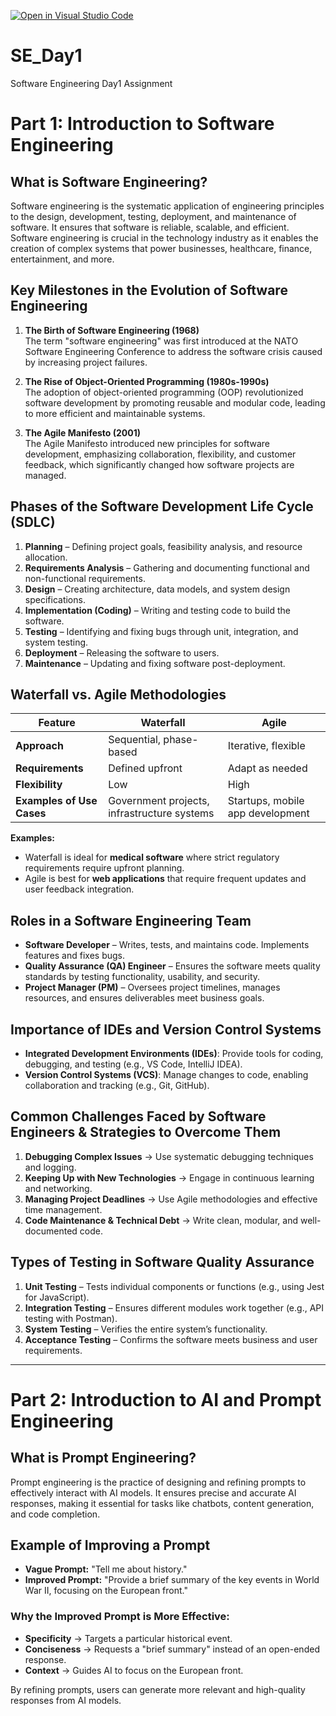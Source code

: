 [![Open in Visual Studio Code](https://classroom.github.com/assets/open-in-vscode-2e0aaae1b6195c2367325f4f02e2d04e9abb55f0b24a779b69b11b9e10269abc.svg)](https://classroom.github.com/online_ide?assignment_repo_id=18388678&assignment_repo_type=AssignmentRepo)
# SE_Day1
Software Engineering Day1 Assignment

# Part 1: Introduction to Software Engineering

## What is Software Engineering?
Software engineering is the systematic application of engineering principles to the design, development, testing, deployment, and maintenance of software. It ensures that software is reliable, scalable, and efficient. Software engineering is crucial in the technology industry as it enables the creation of complex systems that power businesses, healthcare, finance, entertainment, and more.

## Key Milestones in the Evolution of Software Engineering
1. **The Birth of Software Engineering (1968)**  
   The term "software engineering" was first introduced at the NATO Software Engineering Conference to address the software crisis caused by increasing project failures.

2. **The Rise of Object-Oriented Programming (1980s-1990s)**  
   The adoption of object-oriented programming (OOP) revolutionized software development by promoting reusable and modular code, leading to more efficient and maintainable systems.

3. **The Agile Manifesto (2001)**  
   The Agile Manifesto introduced new principles for software development, emphasizing collaboration, flexibility, and customer feedback, which significantly changed how software projects are managed.

## Phases of the Software Development Life Cycle (SDLC)
1. **Planning** – Defining project goals, feasibility analysis, and resource allocation.  
2. **Requirements Analysis** – Gathering and documenting functional and non-functional requirements.  
3. **Design** – Creating architecture, data models, and system design specifications.  
4. **Implementation (Coding)** – Writing and testing code to build the software.  
5. **Testing** – Identifying and fixing bugs through unit, integration, and system testing.  
6. **Deployment** – Releasing the software to users.  
7. **Maintenance** – Updating and fixing software post-deployment.

## Waterfall vs. Agile Methodologies
| Feature      | Waterfall | Agile |
|-------------|----------|-------|
| **Approach** | Sequential, phase-based | Iterative, flexible |
| **Requirements** | Defined upfront | Adapt as needed |
| **Flexibility** | Low | High |
| **Examples of Use Cases** | Government projects, infrastructure systems | Startups, mobile app development |

**Examples:**  
- Waterfall is ideal for **medical software** where strict regulatory requirements require upfront planning.  
- Agile is best for **web applications** that require frequent updates and user feedback integration.

## Roles in a Software Engineering Team
- **Software Developer** – Writes, tests, and maintains code. Implements features and fixes bugs.  
- **Quality Assurance (QA) Engineer** – Ensures the software meets quality standards by testing functionality, usability, and security.  
- **Project Manager (PM)** – Oversees project timelines, manages resources, and ensures deliverables meet business goals.

## Importance of IDEs and Version Control Systems
- **Integrated Development Environments (IDEs)**: Provide tools for coding, debugging, and testing (e.g., VS Code, IntelliJ IDEA).  
- **Version Control Systems (VCS)**: Manage changes to code, enabling collaboration and tracking (e.g., Git, GitHub).

## Common Challenges Faced by Software Engineers & Strategies to Overcome Them
1. **Debugging Complex Issues** → Use systematic debugging techniques and logging.  
2. **Keeping Up with New Technologies** → Engage in continuous learning and networking.  
3. **Managing Project Deadlines** → Use Agile methodologies and effective time management.  
4. **Code Maintenance & Technical Debt** → Write clean, modular, and well-documented code.  

## Types of Testing in Software Quality Assurance
1. **Unit Testing** – Tests individual components or functions (e.g., using Jest for JavaScript).  
2. **Integration Testing** – Ensures different modules work together (e.g., API testing with Postman).  
3. **System Testing** – Verifies the entire system’s functionality.  
4. **Acceptance Testing** – Confirms the software meets business and user requirements.

---

# Part 2: Introduction to AI and Prompt Engineering

## What is Prompt Engineering?
Prompt engineering is the practice of designing and refining prompts to effectively interact with AI models. It ensures precise and accurate AI responses, making it essential for tasks like chatbots, content generation, and code completion.

## Example of Improving a Prompt
- **Vague Prompt:** "Tell me about history."  
- **Improved Prompt:** "Provide a brief summary of the key events in World War II, focusing on the European front."  

### Why the Improved Prompt is More Effective:
- **Specificity** → Targets a particular historical event.  
- **Conciseness** → Requests a "brief summary" instead of an open-ended response.  
- **Context** → Guides AI to focus on the European front.  

By refining prompts, users can generate more relevant and high-quality responses from AI models.
